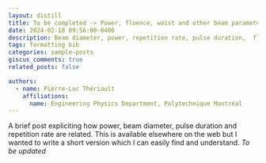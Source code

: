```yaml
---
layout: distill
title: To be completed -> Power, fluence, waist and other beam parameters
date: 2024-02-18 09:56:00-0400
description: Beam diameter, power, repetition rate, pulse duration,  fluence and power
tags: formatting bib
categories: sample-posts
giscus_comments: true
related_posts: false

authors:
  - name: Pierre-Luc Thériault
    affiliations:
      name: Engineering Physics Department, Polytechnique Montréal
---
```

A brief post expliciting how power, beam diameter, pulse duration and repetition rate are related. This is available elsewhere on the web but I wanted to write a short version which I can easily find and understand.
*To be updated*

